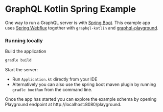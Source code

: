 # GraphQL Kotlin Spring Example

One way to run a GraphQL server is with [Spring Boot](https://github.com/spring-projects/spring-boot). This example app uses [Spring Webflux](https://docs.spring.io/spring/docs/current/spring-framework-reference/web-reactive.html) together with `graphql-kotlin` and [graphql-playground](https://github.com/prisma/graphql-playground).

### Running locally
Build the application

```bash
gradle build
```

Start the server:

* Run `Application.kt` directly from your IDE
* Alternatively you can also use the spring boot maven plugin by running `gradle bootRun` from the command line.


Once the app has started you can explore the example schema by opening Playground endpoint at http://localhost:8080/playground.
